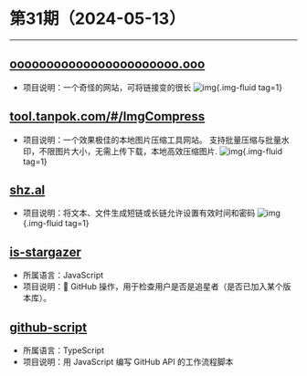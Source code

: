 # 第31期（2024-05-13）

---
## [ooooooooooooooooooooooo.ooo](https://ooooooooooooooooooooooo.ooo)
- 项目说明：一个奇怪的网站，可将链接变的很长
![img](https://mirror.ghproxy.com/https://raw.githubusercontent.com/xiaoxuan6/weekly/main/docs/static/images/2024-05-13/1715581629.png){.img-fluid tag=1}

## [tool.tanpok.com/#/ImgCompress](https://tool.tanpok.com/#/ImgCompress)
- 项目说明：一个效果极佳的本地图片压缩工具网站。  支持批量压缩与批量水印，不限图片大小，无需上传下载，本地高效压缩图片.
![img](https://mirror.ghproxy.com/https://raw.githubusercontent.com/xiaoxuan6/weekly/main/docs/static/images/2024-05-13/1715582524.png){.img-fluid tag=1}

## [shz.al](https://shz.al)
- 项目说明：将文本、文件生成短链或长链允许设置有效时间和密码
![img](https://mirror.ghproxy.com/https://raw.githubusercontent.com/xiaoxuan6/weekly/main/docs/static/images/2024-05-13/1715593623.png){.img-fluid tag=1}

## [is-stargazer](https://github.com/gacts/is-stargazer)
- 所属语言：JavaScript
- 项目说明：🚀 GitHub 操作，用于检查用户是否是追星者（是否已加入某个版本库）。

## [github-script](https://github.com/actions/github-script)
- 所属语言：TypeScript
- 项目说明：用 JavaScript 编写 GitHub API 的工作流程脚本
